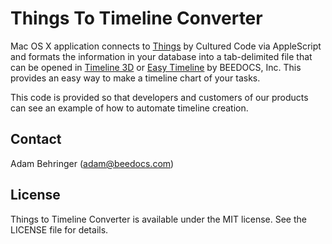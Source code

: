 Things To Timeline Converter
=========================

Mac OS X application connects to [Things](http://culturedcode.com/things/) by Cultured Code via AppleScript and formats the information in your database into a tab-delimited file that can be opened in [Timeline 3D](http://www.beedocs.com/timeline3D/) or [Easy Timeline](http://www.beedocs.com/easytimeline/) by BEEDOCS, Inc. This provides an easy way to make a timeline chart of your tasks.

This code is provided so that developers and customers of our products can see an example of how to automate timeline creation.

## Contact

Adam Behringer (adam@beedocs.com)

## License

Things to Timeline Converter is available under the MIT license. See the LICENSE file for details.
